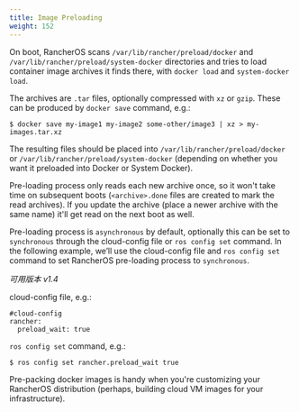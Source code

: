 ```yaml
---
title: Image Preloading
weight: 152
---
```


On boot, RancherOS scans `/var/lib/rancher/preload/docker` and `/var/lib/rancher/preload/system-docker` directories and tries to load container image archives it finds there, with `docker load` and `system-docker load`.

The archives are `.tar` files, optionally compressed with `xz` or `gzip`. These can be produced by `docker save` command, e.g.:

```
$ docker save my-image1 my-image2 some-other/image3 | xz > my-images.tar.xz
```

The resulting files should be placed into `/var/lib/rancher/preload/docker` or `/var/lib/rancher/preload/system-docker` (depending on whether you want it preloaded into Docker or System Docker).

Pre-loading process only reads each new archive once, so it won't take time on subsequent boots (`<archive>.done` files are created to mark the read archives). If you update the archive (place a newer archive with the same name) it'll get read on the next boot as well.

Pre-loading process is `asynchronous` by default, optionally this can be set to `synchronous` through the cloud-config file or `ros config set` command. In the following example, we’ll use the cloud-config file and `ros config set` command to set RancherOS pre-loading process to `synchronous`.

_可用版本 v1.4_

cloud-config file, e.g.:
```
#cloud-config
rancher:
  preload_wait: true
```

`ros config set` command, e.g.:
```
$ ros config set rancher.preload_wait true
```

Pre-packing docker images is handy when you're customizing your RancherOS distribution (perhaps, building cloud VM images for your infrastructure).
